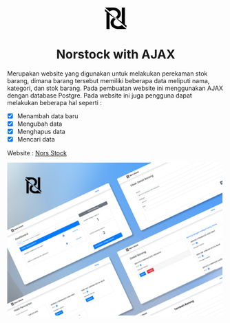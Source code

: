 <p align="center"><img width="50" src="/assets/img/logo.png"></p>
<h1 align="center">Norstock with AJAX</h1>
<p>
  Merupakan website yang digunakan untuk melakukan perekaman stok barang, dimana barang tersebut memiliki beberapa data meliputi nama, kategori, dan stok barang. Pada pembuatan website ini menggunakan AJAX dengan database Postgre.
  Pada website ini juga pengguna dapat melakukan beberapa hal seperti :
</p>

- [x] Menambah data baru
- [x] Mengubah data
- [x] Menghapus data
- [x] Mencari data

<p>Website : <a href="https://norstock.herokuapp.com/frontend/index.html" target="_blank">Nors Stock</a></p>

<img width="500" src="/assets/img/banner.png">
